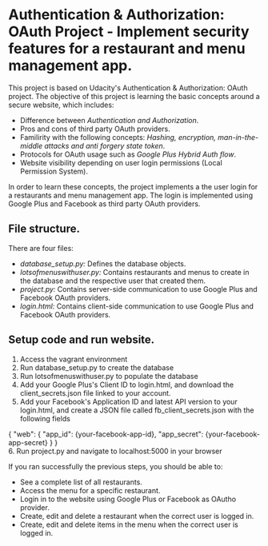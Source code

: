 # Authentication & Authorization: OAuth Project - Implement security features for a restaurant and menu management app.

This project is based on Udacity's Authentication & Authorization: OAuth project. The objective
of this project is learning the basic concepts around a secure website, which includes:

* Difference between *Authentication and Authorization*.
* Pros and cons of third party OAuth providers.
* Familirity with the following concepts: *Hashing, encryption, man-in-the-middle attacks and anti forgery state token*.
* Protocols for OAuth usage such as *Google Plus Hybrid Auth flow*.
* Website visibility depending on user login permissions (Local Permission System).

In order to learn these concepts, the project implements a the user login for a restaurants and menu
management app. The login is implemented using Google Plus and Facebook as third party OAuth providers.

## File structure.

There are four files:

* *database_setup.py:* Defines the database objects.
* *lotsofmenuswithuser.py:* Contains restaurants and menus to create in the database and the respective user that created them.
* *project.py:* Contains server-side communication to use Google Plus and Facebook OAuth providers.
* *login.html:* Contains client-side communication to use Google Plus and Facebook OAuth providers.

## Setup code and run website.

1. Access the vagrant environment
2. Run database_setup.py to create the database
3. Run lotsofmenuswithuser.py to populate the database
4. Add your Google Plus's Client ID to login.html, and download the client_secrets.json file linked to your account.
5. Add your Facebook's Application ID and latest API version to your login.html, and create a JSON file called fb_client_secrets.json with the following fields

{
    "web": {
        "app_id": {your-facebook-app-id},
        "app_secret": {your-facebook-app-secret}
    }
}        
6. Run project.py and navigate to localhost:5000 in your browser

If you ran successfully the previous steps, you should be able to:
* See a complete list of all restaurants.
* Access the menu for a specific restaurant.
* Login in to the website using Google Plus or Facebook as OAutho provider.
* Create, edit and delete a restaurant when the correct user is logged in.
* Create, edit and delete items in the menu when the correct user is logged in.
